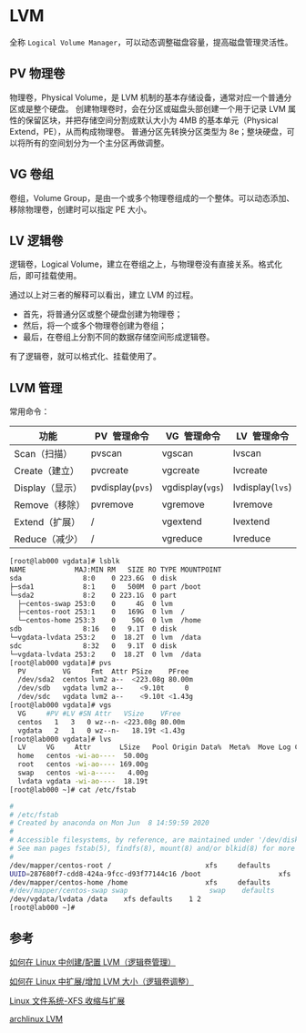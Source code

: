 # LVM

全称 `Logical Volume Manager`，可以动态调整磁盘容量，提高磁盘管理灵活性。

## PV 物理卷

物理卷，Physical Volume，是 LVM 机制的基本存储设备，通常对应一个普通分区或是整个硬盘。
创建物理卷时，会在分区或磁盘头部创建一个用于记录 LVM 属性的保留区块，并把存储空间分割成默认大小为 4MB 的基本单元（Physical Extend，PE），从而构成物理卷。
普通分区先转换分区类型为 8e；整块硬盘，可以将所有的空间划分为一个主分区再做调整。

## VG 卷组

卷组，Volume Group，是由一个或多个物理卷组成的一个整体。可以动态添加、移除物理卷，创建时可以指定 PE 大小。

## LV 逻辑卷

逻辑卷，Logical Volume，建立在卷组之上，与物理卷没有直接关系。格式化后，即可挂载使用。

通过以上对三者的解释可以看出，建立 LVM 的过程。

- 首先，将普通分区或整个硬盘创建为物理卷；
- 然后，将一个或多个物理卷创建为卷组；
- 最后，在卷组上分割不同的数据存储空间形成逻辑卷。

有了逻辑卷，就可以格式化、挂载使用了。

## LVM 管理

常用命令：

| 功能            | PV  管理命令     | VG  管理命令     | LV  管理命令     |
| --------------- | ---------------- | ---------------- | ---------------- |
| Scan（扫描）    | pvscan           | vgscan           | lvscan           |
| Create（建立）  | pvcreate         | vgcreate         | lvcreate         |
| Display（显示） | pvdisplay(`pvs`) | vgdisplay(`vgs`) | lvdisplay(`lvs`) |
| Remove（移除）  | pvremove         | vgremove         | lvremove         |
| Extend（扩展）  | /                | vgextend         | lvextend         |
| Reduce（减少）  | /                | vgreduce         | lvreduce         |

```bash
[root@lab000 vgdata]# lsblk
NAME            MAJ:MIN RM   SIZE RO TYPE MOUNTPOINT
sda               8:0    0 223.6G  0 disk
├─sda1            8:1    0   500M  0 part /boot
└─sda2            8:2    0 223.1G  0 part
  ├─centos-swap 253:0    0     4G  0 lvm
  ├─centos-root 253:1    0   169G  0 lvm  /
  └─centos-home 253:3    0    50G  0 lvm  /home
sdb               8:16   0   9.1T  0 disk
└─vgdata-lvdata 253:2    0  18.2T  0 lvm  /data
sdc               8:32   0   9.1T  0 disk
└─vgdata-lvdata 253:2    0  18.2T  0 lvm  /data
[root@lab000 vgdata]# pvs
  PV         VG     Fmt  Attr PSize    PFree
  /dev/sda2  centos lvm2 a--  <223.08g 80.00m
  /dev/sdb   vgdata lvm2 a--    <9.10t     0
  /dev/sdc   vgdata lvm2 a--    <9.10t <1.43g
[root@lab000 vgdata]# vgs
  VG     #PV #LV #SN Attr   VSize    VFree
  centos   1   3   0 wz--n- <223.08g 80.00m
  vgdata   2   1   0 wz--n-   18.19t <1.43g
[root@lab000 vgdata]# lvs
  LV     VG     Attr       LSize   Pool Origin Data%  Meta%  Move Log Cpy%Sync Convert
  home   centos -wi-ao----  50.00g
  root   centos -wi-ao---- 169.00g
  swap   centos -wi-a-----   4.00g
  lvdata vgdata -wi-ao----  18.19t
[root@lab000 ~]# cat /etc/fstab

#
# /etc/fstab
# Created by anaconda on Mon Jun  8 14:59:59 2020
#
# Accessible filesystems, by reference, are maintained under '/dev/disk'
# See man pages fstab(5), findfs(8), mount(8) and/or blkid(8) for more info
#
/dev/mapper/centos-root /                       xfs     defaults        1 1
UUID=287680f7-cdd8-424a-9fcc-d93f77144c16 /boot                   xfs     defaults        1 2
/dev/mapper/centos-home /home                   xfs     defaults        1 2
#/dev/mapper/centos-swap swap                    swap    defaults        0 0
/dev/vgdata/lvdata /data	xfs	defaults	1 2
[root@lab000 ~]#
```

## 参考

[如何在 Linux 中创建/配置 LVM（逻辑卷管理）](https://linux.cn/article-12670-1.html)

[如何在 Linux 中扩展/增加 LVM 大小（逻辑卷调整）](https://linux.cn/article-12673-1.html)

[Linux 文件系统-XFS 收缩与扩展](https://blog.csdn.net/baidu_39459954/article/details/89446794)

[archlinux LVM](https://wiki.archlinux.org/title/LVM)
